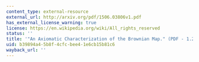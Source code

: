 ```yaml
---
content_type: external-resource
external_url: http://arxiv.org/pdf/1506.03806v1.pdf
has_external_license_warning: true
license: https://en.wikipedia.org/wiki/All_rights_reserved
status: ''
title: '"An Axiomatic Characterization of the Brownian Map." (PDF - 1.2MB)'
uid: b39894a4-5b8f-4cfc-bee4-1e6cb15b81c6
wayback_url: ''
---
```

